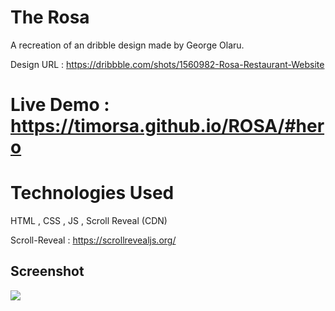 # The Rosa

A recreation of an dribble design made by George Olaru.

Design URL :  https://dribbble.com/shots/1560982-Rosa-Restaurant-Website

# Live Demo : https://timorsa.github.io/ROSA/#hero

# Technologies Used 

HTML , CSS , JS , Scroll Reveal (CDN)

Scroll-Reveal : https://scrollrevealjs.org/



## Screenshot

<img src="https://cdn.dribbble.com/users/112332/screenshots/1560982/rosa-restaurant-website.jpg"></img>

